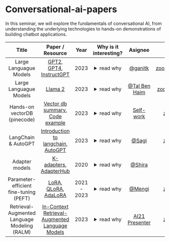 # Conversational-ai-papers
In this seminar, we will explore the fundamentals of conversational AI, from understanding the underlying technologies to hands-on demonstrations of building chatbot applications.



| Title | Paper / Resource | Year | Why is it interesting? | Asignee | Recording | Slides 
|:---:|:---:|:---:|:---:|:---:|:---:|:---:|
|Large Languague Models|[GPT2](https://d4mucfpksywv.cloudfront.net/better-language-models/language_models_are_unsupervised_multitask_learners.pdf), [GPT4](https://arxiv.org/pdf/2303.08774.pdf), [InstructGPT](https://arxiv.org/pdf/2203.02155.pdf)| 2023 | <details><summary>read why</summary> A review of the greatest and latest LLMs.</details> |  [@ganitk]() |[zoom](https://us02web.zoom.us/rec/share/lOWh16ywt38XsO0Qvu7hFspH3GdbwuHKjcHbK8wq_KPCWBIEkT3wx5pysTEIghfe.QYIy3nzeWgOkDs5y)(oY$3#=&W)|[slides](https://docs.google.com/presentation/d/19GRB92ckNENT_ENMfA2Ct8fU2GXxFn7ugxHa_BBjEZg/edit?pli=1#slide=id.p) |
|Large Languague Models|[Llama 2](https://ai.meta.com/research/publications/llama-2-open-foundation-and-fine-tuned-chat-models/)| 2023 | <details><summary>read why</summary> A review of the greatest and latest LLMs.</details> |  [@Tal Ben Haim](https://github.com/talbenha) |[zoom](https://us02web.zoom.us/rec/share/dQfnZRAEutgABQNkIIZsHXuLflSxy3tRkhU3zgicUGs9jnaE-R3PR51gLMflRda_.l_c9u43O2MusRZaT)(cH?85a^6)|[slides](https://docs.google.com/presentation/d/1Ma0mg0s8K564QM9b3Kb6woy5m6GJnU6pWrwCuKNhRJA/edit?usp=sharing) |
|Hands-on vectorDB (pinecode)|[Vector db summary](https://www.pinecone.io/learn/vector-database/), [Code example](https://colab.research.google.com/github/pinecone-io/examples/blob/master/generation/gpt4-retrieval-augmentation/gpt-4-langchain-docs.ipynb#scrollTo=p0U9_7Fium8u)| 2023 | <details><summary>read why</summary> A short turtorial of how to use open source libraries to retrive documents. </details> |  [Self-work]() |[zoom](TBD)(code)|[slides](TBD)|
|LangChain & AutoGPT|[Introduction to langchain](https://python.langchain.com/docs/get_started/introduction.html), [AutoGPT](https://autogpt.net/)| 2023 | <details><summary>read why</summary> A turtorial on the latest and greatest apis for conversational ai. </details> |  [@Sagi]() |[zoom](TBD)(code)|[slides](TBD) |
|Adapter models|[K-adapters](https://arxiv.org/pdf/2002.01808.pdf), [AdapterHub](https://arxiv.org/pdf/2007.07779.pdf)| 2020 | <details><summary>read why</summary> Model specialization technique which trains only small components on top of the existing model layers.  </details> |  [@Shira]() |[zoom](https://drive.google.com/file/d/1v3OC7F2J3-EH-EtS7d7JznCxq_l7_I-O/view?usp=sharing)|[slides](https://docs.google.com/presentation/d/19uFO5Uanz1Q9ZQlZVgaqUrdjD_lbGUEHbXLYG1G1Vqc/edit?usp=sharing) |
|Parameter-efficient fine-tuning (PEFT)|[LoRA](https://arxiv.org/pdf/2106.09685.pdf), [QLoRA](https://github.com/artidoro/qlora), [AdaLoRA](https://arxiv.org/pdf/2303.10512.pdf)| 2021 - 2023 | <details><summary>read why</summary> Fine-tune technique that do not require full model finetuning. The idea behind LoRA is that fine-tuning a foundation model on a downstream task does not require updating all of its parameters. There is a low-dimension matrix that can represent the space of the downstream task with very high accuracy.  </details> |  [@Mengi]() |[zoom](https://drive.google.com/file/d/1oxUurc4itfWvk3ebeV4Bq5n9DsOCASxN/view?usp=drive_link)(code)|[slides](https://docs.google.com/presentation/d/1ZvzcY0Wo48dQLZ2B0P0YZDw-MhRA5g5zq7GWmVUIJf8/edit?usp=sharing) |
|Retrieval-Augmented Language Modeling (RALM)|[In-Context Retrieval-Augmented Language Models](https://arxiv.org/pdf/2302.00083.pdf)| 2023 | <details><summary>read why</summary> A method for incoporating the retrived documents for the generation process of the LM </details> |  [AI21 Presenter]() |[zoom](TBD)(code)|[slides](TBD) |
